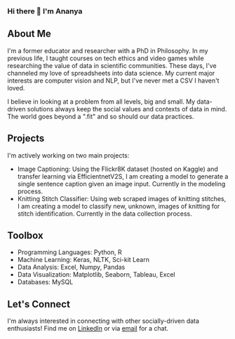 ### Hi there 👋 I'm Ananya

## About Me
I'm a former educator and researcher with a PhD in Philosophy. In my previous life, I taught courses on tech ethics and video games while researching the value of data in scientific communities. These days, I've channeled my love of spreadsheets into data science. My current major interests are computer vision and NLP, but I've never met a CSV I haven't loved.

I believe in looking at a problem from all levels, big and small. My data-driven solutions always keep the social values and contexts of data in mind. The world goes beyond a ".fit" and so should our data practices.

## Projects
I'm actively working on two main projects:
- Image Captioning: Using the Flickr8K dataset (hosted on Kaggle) and transfer learning via EfficientnetV2S, I am creating a model to generate a single sentence caption given an image input. Currently in the modeling process.
- Knitting Stitch Classifier: Using web scraped images of knitting stitches, I am creating a model to classify new, unknown, images of knitting for stitch identification. Currently in the data collection process.

## Toolbox
- Programming Languages: Python, R
- Machine Learning: Keras, NLTK, Sci-kit Learn
- Data Analysis: Excel, Numpy, Pandas
- Data Visualization: Matplotlib, Seaborn, Tableau, Excel
- Databases: MySQL

## Let's Connect
I'm always interested in connecting with other socially-driven data enthusiasts! Find me on [LinkedIn](https://www.linkedin.com/in/ananya-chattoraj/) or via [email](mailto:cananya53@gmail.com) for a chat.

<!--
**ananyachattoraj/ananyachattoraj** is a ✨ _special_ ✨ repository because its `README.md` (this file) appears on your GitHub profile.

Here are some ideas to get you started:

- 🔭 I’m currently working on ...
- 🌱 I’m currently learning ...
- 👯 I’m looking to collaborate on ...
- 🤔 I’m looking for help with ...
- 💬 Ask me about ...
- 📫 How to reach me: ...
- 😄 Pronouns: ...
- ⚡ Fun fact: ...
-->
